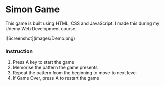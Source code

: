 <h1>Simon Game</h1>
<p> This game is built using HTML, CSS and JavaScript. I made this during my Udemy Web Development course.</p>
![Screenshot](images/Demo.png)
<h3>Instruction</h3>
<ol>
	<li>Press A key to start the game</li>
	<li>Memorise the pattern the game presents</li>
	<li>Repeat the pattern from the beginning to move to next level</li>
	<li>If Game Over, press A to restart the game</li>
</ol>
